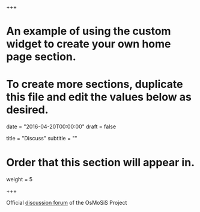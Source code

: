 +++
# An example of using the custom widget to create your own home page section.
# To create more sections, duplicate this file and edit the values below as desired.

date = "2016-04-20T00:00:00"
draft = false

title = "Discuss"
subtitle = ""

# Order that this section will appear in.
weight = 5

+++

Official [discussion forum](http://discuss.go-isop.org/) of the OsMoSiS Project

